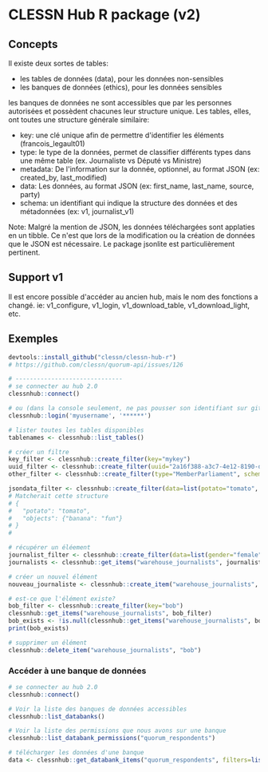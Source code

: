 # CLESSN Hub R package (v2)

## Concepts
Il existe deux sortes de tables:
* les tables de données (data), pour les données non-sensibles
* les banques de données (ethics), pour les données sensibles

les banques de données ne sont accessibles que par les personnes autorisées et possèdent chacunes leur structure unique.
Les tables, elles, ont toutes une structure générale similaire:
* key: une clé unique afin de permettre d'identifier les éléments (francois_legault01)
* type: le type de la données, permet de classifier différents types dans une même table (ex. Journaliste vs Député vs Ministre)
* metadata: De l'information sur la donnée, optionnel, au format JSON (ex: created_by, last_modified)
* data: Les données, au format JSON (ex: first_name, last_name, source, party)
* schema: un identifiant qui indique la structure des données et des métadonnées (ex: v1, journalist_v1)

Note: Malgré la mention de JSON, les données téléchargées sont applaties en un tibble. Ce n'est que lors de la modification ou la création de données que le JSON est nécessaire. Le package jsonlite est particulièrement pertinent.


## Support v1
Il est encore possible d'accéder au ancien hub, mais le nom des fonctions a changé.
ie: v1_configure, v1_login, v1_download_table, v1_download_light, etc.

## Exemples
```r
devtools::install_github("clessn/clessn-hub-r")
# https://github.com/clessn/quorum-api/issues/126

# ------------------------------
# se connecter au hub 2.0
clessnhub::connect()

# ou (dans la console seulement, ne pas pousser son identifiant sur github)
clessnhub::login('myusername', '******')

# lister toutes les tables disponibles
tablenames <- clessnhub::list_tables()

# créer un filtre
key_filter <- clessnhub::create_filter(key="mykey")
uuid_filter <- clessnhub::create_filter(uuid="2a16f388-a3c7-4e12-8190-dd42f1c247ea")
other_filter <- clessnhub::create_filter(type="MemberParliament", schema = "v1")

jsondata_filter <- clessnhub::create_filter(data=list(potato="tomato", objects__banana="fun"))
# Matcherait cette structure
# {
#   "potato": "tomato",
#   "objects": {"banana": "fun"}
# }
#

# récupérer un éléement
journalist_filter <- clessnhub::create_filter(data=list(gender="female", source="radio-canada"))
journalists <- clessnhub::get_items("warehouse_journalists", journalist_filter)

# créer un nouvel élément
nouveau_journaliste <- clessnhub::create_item("warehouse_journalists", "bob", "Journalist", "v1", list(gender="male", source="radio-canada"))

# est-ce que l'élément existe?
bob_filter <- clessnhub::create_filter(key="bob")
clessnhub::get_items("warehouse_journalists", bob_filter)
bob_exists <- !is.null(clessnhub::get_items("warehouse_journalists", bob_filter))
print(bob_exists)

# supprimer un élément
clessnhub::delete_item("warehouse_journalists", "bob")

```

### Accéder à une banque de données
```r
# se connecter au hub 2.0
clessnhub::connect()

# Voir la liste des banques de données accessibles
clessnhub::list_databanks()

# Voir la liste des permissions que nous avons sur une banque
clessnhub::list_databank_permissions("quorum_respondents")

# télécharger les données d'une banque
data <- clessnhub::get_databank_items("quorum_respondents", filters=list(days=2))
```
